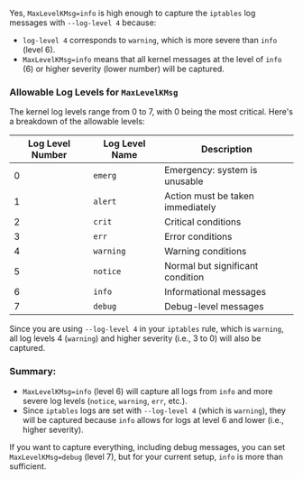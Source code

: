 Yes, `MaxLevelKMsg=info` is high enough to capture the `iptables` log messages with `--log-level 4` because:

- `log-level 4` corresponds to `warning`, which is more severe than `info` (level 6).
- `MaxLevelKMsg=info` means that all kernel messages at the level of `info` (6) or higher severity (lower number) will be captured.

### Allowable Log Levels for `MaxLevelKMsg`

The kernel log levels range from 0 to 7, with 0 being the most critical. Here's a breakdown of the allowable levels:

| Log Level Number | Log Level Name | Description             |
|------------------|----------------|-------------------------|
| 0                | `emerg`        | Emergency: system is unusable |
| 1                | `alert`        | Action must be taken immediately |
| 2                | `crit`         | Critical conditions      |
| 3                | `err`          | Error conditions         |
| 4                | `warning`      | Warning conditions       |
| 5                | `notice`       | Normal but significant condition |
| 6                | `info`         | Informational messages   |
| 7                | `debug`        | Debug-level messages     |

Since you are using `--log-level 4` in your `iptables` rule, which is `warning`, all log levels 4 (`warning`) and higher severity (i.e., 3 to 0) will also be captured.

### Summary:
- `MaxLevelKMsg=info` (level 6) will capture all logs from `info` and more severe log levels (`notice`, `warning`, `err`, etc.).
- Since `iptables` logs are set with `--log-level 4` (which is `warning`), they will be captured because `info` allows for logs at level 6 and lower (i.e., higher severity).

If you want to capture everything, including debug messages, you can set `MaxLevelKMsg=debug` (level 7), but for your current setup, `info` is more than sufficient.
